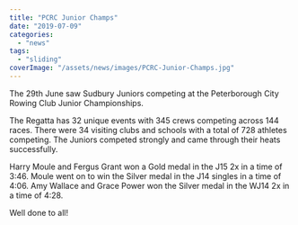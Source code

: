 ```yaml
---
title: "PCRC Junior Champs"
date: "2019-07-09"
categories: 
  - "news"
tags: 
  - "sliding"
coverImage: "/assets/news/images/PCRC-Junior-Champs.jpg"
---
```


The 29th June saw Sudbury Juniors competing at the Peterborough City Rowing Club Junior Championships.

The Regatta has 32 unique events with 345 crews competing across 144 races. There were 34 visiting clubs and schools with a total of 728 athletes competing. The Juniors competed strongly and came through their heats successfully.

Harry Moule and Fergus Grant won a Gold medal in the J15 2x in a time of 3:46. Moule went on to win the Silver medal in the J14 singles in a time of 4:06. Amy Wallace and Grace Power won the Silver medal in the WJ14 2x in a time of 4:28.

Well done to all!
